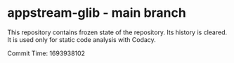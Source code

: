 # appstream-glib - main branch

This repository contains frozen state of the repository.
Its history is cleared. It is used only for static code
analysis with Codacy.

Commit Time: 1693938102